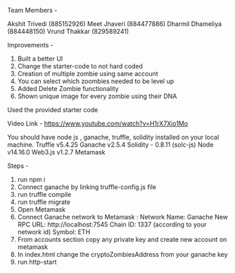 Team Members -

Akshit Trivedi (885152926)
Meet Jhaveri (884477886)
Dharmil Dhameliya (884448150)
Vrund Thakkar (829589241)

Improvements -

1. Built a better UI
2. Change the starter-code to not hard coded
3. Creation of multiple zombie using same account
4. You can select which zoombies needed to be level up
5. Added Delete Zombie functionality
6. Shown unique image for every zombie using their DNA


Used the provided starter code

Video Link - https://www.youtube.com/watch?v=H1rX7Xio1Mo

You should have node js , ganache, truffle, solidity installed on your local machine.
Truffle v5.4.25
Ganache v2.5.4
Solidity - 0.8.11 (solc-js) 
Node v14.16.0
Web3.js v1.2.7
Metamask

Steps -

1. run npm i
2. Connect ganache by linking truffle-config.js file
3. run truffle compile
4. run truffle migrate
5. Open Metamask
6. Connect Ganache network to Metamask :
   Network Name: Ganache
   New RPC URL: http://localhost:7545
   Chain ID: 1337 (according to your network id)
   Symbol: ETH
7. From accounts section copy any private key and create new account on metamask
8. In index.html change the cryptoZombiesAddress from your ganache key
9. run http-start
